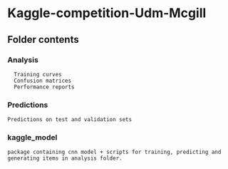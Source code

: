# Kaggle-competition-Udm-Mcgill

## Folder contents
### Analysis
      Training curves
      Confusion matrices
      Performance reports
### Predictions
    Predictions on test and validation sets
### kaggle_model
    package containing cnn model + scripts for training, predicting and generating items in analysis folder.
